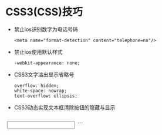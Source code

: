 # CSS3(CSS)技巧
- 禁止ios识别数字为电话号码  
  ```
  <meta name="format-detection" content="telephone=no"/>  
  ```
- 禁止ios使用默认样式  
  ```
  -webkit-appearance: none;  
  ```
- CSS3文字溢出显示省略号  
   ```
  overflow: hidden;  
  white-space: nowrap;  
  text-overflow: ellipsis; 
  ```
- CSS3动态实现文本框清除按钮的隐藏与显示  
  ```
  <input class="input" required><a class="clear"><i class="icon-close"></i></a> 
  ```  
  
